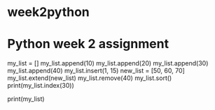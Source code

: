 # week2python
# Python week 2 assignment
my_list = []
my_list.append(10)
my_list.append(20)
my_list.append(30)
my_list.append(40)
my_list.insert(1, 15)
new_list = [50, 60, 70]
my_list.extend(new_list)
my_list.remove(40)
my_list.sort()
print(my_list.index(30))

print(my_list)
